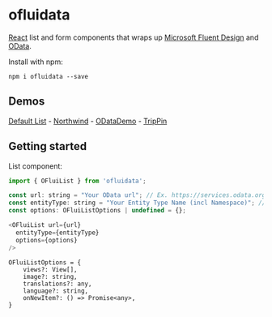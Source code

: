 # ofluidata

<a href="https://reactjs.org/">React</a> list and form components that wraps up <a href="https://developer.microsoft.com/en-us/fluentui#/">Microsoft Fluent Design</a> and <a href="https://www.odata.org/">OData</a>.

Install with npm:

```
npm i ofluidata --save
```

## Demos

<a href="https://achappey.github.io/ofluidata-storybook/?path=/story/list--default">Default List</a> - 
<a href="https://achappey.github.io/ofluidata-storybook/?path=/story/odata-org-northwind">Northwind</a> -
<a href="https://achappey.github.io/ofluidata-storybook/?path=/story/odata-org-odatademo">ODataDemo</a> -
<a href="https://achappey.github.io/ofluidata-storybook/?path=/story/odata-org-trippin">TripPin</a>


## Getting started

List component:

```javascript
import { OFluiList } from 'ofluidata';

const url: string = "Your OData url"; // Ex. https://services.odata.org/V3/(S(readwrite))/OData/OData.svc
const entityType: string = "Your Entity Type Name (incl Namespace)"; // Ex. ODataDemo.Product
const options: OFluiListOptions | undefined = {}; 

<OFluiList url={url}
  entityType={entityType}
  options={options}
/>
```
```
OFluiListOptions = {
    views?: View[],
    image?: string,
    translations?: any,
    language?: string,
    onNewItem?: () => Promise<any>,
}
```
